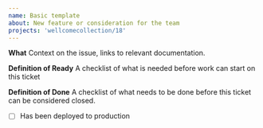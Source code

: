 ```yaml
---
name: Basic template
about: New feature or consideration for the team
projects: 'wellcomecollection/18'
---
```


**What**
Context on the issue, links to relevant documentation.

**Definition of Ready**
A checklist of what is needed before work can start on this ticket

**Definition of Done**
A checklist of what needs to be done before this ticket can be considered closed.

- [ ] Has been deployed to production
